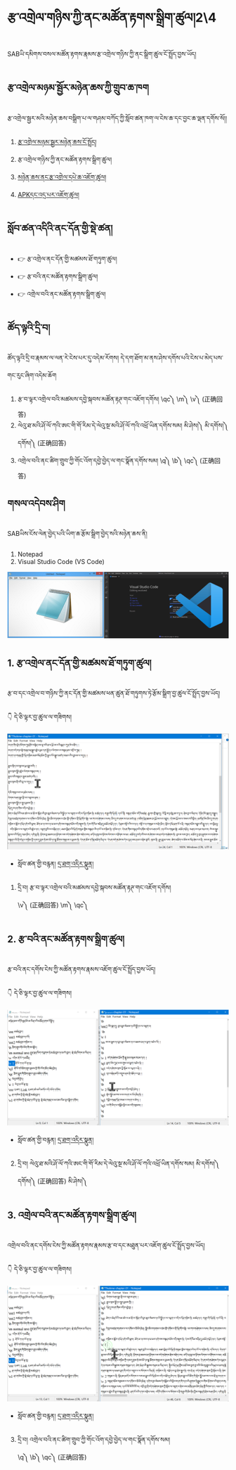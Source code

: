 # རྩ་འགྲེལ་གཉིས་ཀྱི་ནང་མཚོན་རྟགས་སྒྲིག་ཚུལ།2\4

SABཡི་དམིགས་བསལ་མཚོན་རྟགས་རྣམས་རྩ་འགྲེལ་གཉིས་ཀྱི་ནང་སྒྲིག་ཚུལ་ངོ་སྤྲོད་བྱས་ཡོད།
## རྩ་འགྲེལ་མཉམ་སྦྱོར་མཉེན་ཆས་ཀྱི་གྲུབ་ཆ་ཁག

རྩ་འགྲེལ་སྦྱར་མའི་མཉེན་ཆས་བསྒྲིག་པ་ལ་གཤམ་བཀོད་ཀྱི་སློབ་ཚན་ཁག་ལ་ངེས་ཆ་དང་བྱང་ཆ་ལྡན་དགོས་སོ།།

1. [རྩ་འགྲེལ་མཉམ་སྦྱར་མཉེན་ཆས་ངོ་སྤྲོད།](https://github.com/buda-base/budax/blob/master/howtoguides/SAB14/index.md)
2. རྩ་འགྲེལ་གཉིས་ཀྱི་ནང་མཚོན་རྟགས་སྒྲིག་ཚུལ།
3. [མཉེན་ཆས་ནང་རྩ་འགྲེལ་དཔེ་ཆ་འཇོག་ཚུལ།](https://github.com/buda-base/budax/blob/master/howtoguides/SAB16/index.md)
4. [APKདང་འདྲ་པར་འཇོག་ཚུལ།](https://github.com/buda-base/budax/blob/master/howtoguides/SAB17/index.md)


## སློབ་ཚན་འདིའི་ནང་དོན་གྱི་སྡེ་ཚན།

- 👉 རྩ་འགྲེལ་ནང་དོན་གྱི་མཚམས་ཐོ་གཏུག་ཚུལ།
- 👉 རྩ་བའི་ནང་མཚོན་རྟགས་སྒྲིག་ཚུལ།
- 👉 འགྲེལ་བའི་ནང་མཚོན་རྟགས་སྒྲིག་ཚུལ།

## ཚོད་ལྟའི་དྲི་བ།

ཚོད་ལྟའི་དྲི་བ་རྣམས་ལ་ལན་རེ་ངེས་པར་དུ་འདེམ་རོགས། དེ་དག་ཐོག་མ་ནས་ཤེས་དགོས་པའི་ངེས་པ་མེད་པས་གང་རུང་ཞིག་འདེམ་ཆོག

1. རྩ་བ་ལྟར་འགྲེལ་བའི་མཚམས་དབྱེ་སྐབས་མཚོན་རྟཊ་གང་འཇོག་དགོས། \qc༽ \m༽ \v༽ (正确回答)
2. ལེའུ་ཐ་མའི་ཤོ་ལོ་ཀའི་ཨང་གི་གོ་རིམ་དེ་ལེའུ་སྔ་མའི་ཤོ་ལོ་ཀའི་འཕྲོ་ཡིན་དགོས་སམ། མི་ཤེས།༽ མི་དགོས།༽ དགོས།༽ (正确回答)
3. འགྲེལ་བའི་ནང་ཚིག་གྲུབ་ཀྱི་གོང་འོག་དབྱེ་བྱེད་ལ་གང་སྣོན་དགོས་སམ། \q༽ \b༽ \qc༽ (正确回答)

## གསལ་འདེབས་ཤིག

SABཡིས་ངོས་ལེན་བྱེད་པའི་ཡིག་ཆ་རྩོམ་སྒྲིག་བྱེད་སའི་མཉེན་ཆས་ནི།

1. Notepad
2. Visual Studio Code (VS Code)

![800](images/000000.png)
## 1. རྩ་འགྲེལ་ནང་དོན་གྱི་མཚམས་ཐོ་གཏུག་ཚུལ།

རྩ་བ་དང་འགྲེལ་བ་གཉིས་ཀྱི་ནང་དོན་གྱི་མཚམས་ཕན་ཚུན་ཐོ་གཏུགས་ཏེ་རྩོམ་སྒྲིག་བྱ་ཚུལ་ངོ་སྤྲོད་བྱས་ཡོད།

👇 དེ་ཅི་ལྟར་བྱ་ཚུལ་ལ་གཟིགས།

![800](images/000001.png)


- སློབ་ཚན་གྱི་བརྙན། [དྲ་ཐག་འདིར་སྣུན།](https://drive.google.com/file/d/1IAq3LzmUhNJL4O1xX_Vuo9QAY1bmwr99/view?usp=sharing)


1. དྲི་བ། རྩ་བ་ལྟར་འགྲེལ་བའི་མཚམས་དབྱེ་སྐབས་མཚོན་རྟཊ་གང་འཇོག་དགོས།  
\v༽ (正确回答) \m༽ \qc༽

## 2. རྩ་བའི་ནང་མཚོན་རྟགས་སྒྲིག་ཚུལ།

རྩ་བའི་ནང་དགོས་ངེས་ཀྱི་མཚོན་རྟགས་རྣམས་འཇོག་ཚུལ་ངོ་སྤྲོད་བྱས་ཡོད།

👇 དེ་ཅི་ལྟར་བྱ་ཚུལ་ལ་གཟིགས།

![800](images/000002.png)


- སློབ་ཚན་གྱི་བརྙན། [དྲ་ཐག་འདིར་སྣུན།](https://drive.google.com/file/d/1aj8uZBlJyiIZSFOy4MU6VY9e-Bst7iL-/view?usp=sharing)


2. དྲི་བ། ལེའུ་ཐ་མའི་ཤོ་ལོ་ཀའི་ཨང་གི་གོ་རིམ་དེ་ལེའུ་སྔ་མའི་ཤོ་ལོ་ཀའི་འཕྲོ་ཡིན་དགོས་སམ།   མི་དགོས།༽ དགོས།༽ (正确回答) མི་ཤེས།༽

## 3. འགྲེལ་བའི་ནང་མཚོན་རྟགས་སྒྲིག་ཚུལ།

འགྲེལ་བའི་ནང་དགོས་ངེས་ཀྱི་མཚོན་རྟགས་རྣམས་རྩ་བ་དང་མཐུན་པར་འཇོག་ཚུལ་ངོ་སྤྲོད་བྱས་ཡོད།

👇 དེ་ཅི་ལྟར་བྱ་ཚུལ་ལ་གཟིགས།

![800](images/000003.png)
 

- སློབ་ཚན་གྱི་བརྙན། [དྲ་ཐག་འདིར་སྣུན།](https://drive.google.com/file/d/1_lBLzQ2MlyetreY1cT0_qs-jet7QIpGn/view?usp=sharing)


3. དྲི་བ། འགྲེལ་བའི་ནང་ཚིག་གྲུབ་ཀྱི་གོང་འོག་དབྱེ་བྱེད་ལ་གང་སྣོན་དགོས་སམ།  
\q༽ \b༽ \qc༽ (正确回答)

